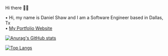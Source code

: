 <!--
**danimalcrackrz/danimalcrackrz** is a ✨ _special_ ✨ repository because its `README.md` (this file) appears on your GitHub profile.

Here are some ideas to get you started:

- 🔭 I’m currently working on ...
- 🌱 I’m currently learning ...
- 👯 I’m looking to collaborate on ...
- 🤔 I’m looking for help with ...
- 💬 Ask me about ...
- 📫 How to reach me: ...
- 😄 Pronouns: ...
- ⚡ Fun fact: ...
-->
Hi there 👋🏽

• Hi, my name is Daniel Shaw and I am a Software Engineer based in Dallas, Tx  
• [My Portfolio Website](https://dandoesdev.com)

[![Anurag's GitHub stats](https://github-readme-stats-va5v-git-master-danimalcrackerzz.vercel.app/api?username=danimalcrackrz&include_all_commits=true&count_private=true&show_icons=true&theme=midnight-purple&rank_icon=github&hide=stars,contribs)](https://github.com/anuraghazra/github-readme-stats)

[![Top Langs](https://github-readme-stats-va5v-git-master-danimalcrackerzz.vercel.app/api/top-langs/?username=danimalcrackrz&layout=compact&theme=midnight-purple&size_weight=0.5&langs_count=5&count_weight=0.5&hide=glsl)](https://github.com/anuraghazra/github-readme-stats)
